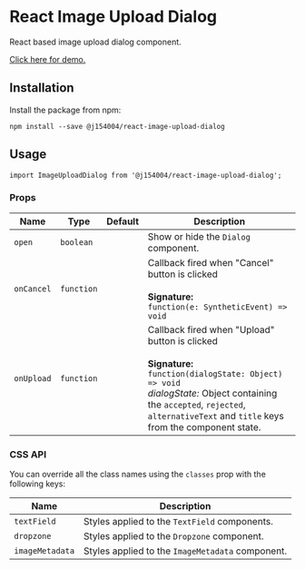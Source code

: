 # React Image Upload Dialog
React based image upload dialog component.

[Click here for demo.](https://elementsweb.github.io/react-image-upload-dialog/)

## Installation
Install the package from npm:

```
npm install --save @j154004/react-image-upload-dialog
```

## Usage
```
import ImageUploadDialog from '@j154004/react-image-upload-dialog';
```

### Props

|Name|Type|Default|Description|
|---|---|---|---|
|`open`|`boolean`||Show or hide the `Dialog` component.|
|`onCancel`|`function`||Callback fired when "Cancel" button is clicked<br><br>**Signature:**<br>`function(e: SyntheticEvent) => void`|
|`onUpload`|`function`||Callback fired when "Upload" button is clicked<br><br>**Signature:**<br>`function(dialogState: Object) => void`<br>*dialogState:* Object containing the `accepted`, `rejected`, `alternativeText` and `title` keys from the component state.|

### CSS API
You can override all the class names using the `classes` prop with the following keys:

|Name|Description|
|---|---|
|`textField`|Styles applied to the `TextField` components.|
|`dropzone`|Styles applied to the `Dropzone` component.|
|`imageMetadata`|Styles applied to the `ImageMetadata` component.|
